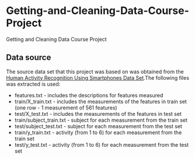 # Getting-and-Cleaning-Data-Course-Project
Getting and Cleaning Data Course Project 

## Data source

The source data set that this project was based on was obtained from the [Human Activity Recognition Using Smartphones Data Set](http://archive.ics.uci.edu/ml/datasets/Human+Activity+Recognition+Using+Smartphones#).The following files was extracted is used:

- features.txt - includes the descriptions for features measured
- train/X_train.txt - includes the measurements of the features in train set (one row - 1 measurement of 561 features)
- test/X_test.txt - includes the measurements of the features in test set
- train/subject_train.txt - subject for each measurement from the train set
- test/subject_test.txt - subject for each measurement from the test set
- train/y_train.txt - activity (from 1 to 6) for each measurement from the train set
- test/y_test.txt - activity (from 1 to 6) for each measurement from the test set
